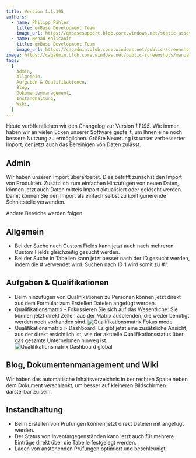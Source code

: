 ```yaml
---
title: Version 1.1.195
authors:
  - name: Philipp Pähler
    title: qmBase Development Team
    image_url: https://qmbasesupport.blob.core.windows.net/static-assets/img/persons/paehler_round.png
  - name: Nenad Kalicanin
    title: qmBase Development Team
    image_url: https://caqadmin.blob.core.windows.net/public-screenshots/manual-screenshots/nenad-profilePicture.jpg
image: https://caqadmin.blob.core.windows.net/public-screenshots/manual-screenshots/Screenshot2023-08-16Startpage_tabs.png
tags:
  [
    Admin,
    Allgemein,
    Aufgaben & Qualifikationen,
    Blog,
    Dokumentenmanagement,
    Instandhaltung,
    Wiki,
  ]
---
```


Heute veröffentlichen wir den Changelog zur Version _1.1.195_. Wie immer haben wir an vielen Ecken unserer Software gepfeilt, um Ihnen eine noch bessere Nutzung zu ermöglichen.
Größte Neuerung ist unser verbesserter Import, der jetzt auch das Bereinigen von Daten zulässt.

<!--truncate-->

## Admin

Wir haben unseren Import überarbeitet. Dies betrifft zunächst den Import von Produkten.
Zusätzlich zum einfachen Hinzufügen von neuen Daten, können jetzt auch Daten mittels Import aktualisiert oder gelöscht werden.
Damit können Sie den Import als einfach selbst zu konfigurierende Schnittstelle verwenden.

Andere Bereiche werden folgen.

## Allgemein

- Bei der Suche nach Custom Fields kann jetzt auch nach mehreren Custom Fields gleichzeitig gesucht werden.
- Bei der Suche in Tabellen kann jetzt besser nach der ID gesucht werden, indem die _#_ verwendet wird. Suchen nach **ID 1** wird somit zu _#1_.

## Aufgaben & Qualifikationen

- Beim hinzufügen von Qualifikationen zu Personen können jetzt direkt aus dem Formular zum Erstellen Dateien angefügt werden.
- Qualifikationsmatrix - Fokussieren Sie sich auf das Wesentliche: Sie können jetzt direkt Zellen aus der Matrix ausblenden, die weder benötigt werden noch vorhanden sind.
  ![Qualifikationsmatrix Fokus mode](https://caqadmin.blob.core.windows.net/public-screenshots/manual-screenshots/Screenshot%202023-09-11%20QualificationMatrixFocus.png)
- Qualifikationsmatrix > Dashboard: Es gibt jetzt eine zusätzliche Ansicht, aus der direkt ersichtlich ist, wie der aktuelle Qualifikationsstatus über das gesamte Unternehmen hinweg ist.
  ![Qualifikationsmatrix Dashboard global](https://caqadmin.blob.core.windows.net/public-screenshots/manual-screenshots/Screenshot%202023-09-11%20qualificationDashboardUngrouped.png)

## Blog, Dokumentenmanagement und Wiki

Wir haben das automatische Inhaltsverzeichnis in der rechten Spalte neben dem Dokument verschlankt, um besser auf kleineren Bildschirmen darstellbar zu sein.

## Instandhaltung

- Beim Erstellen von Prüfungen können jetzt direkt Dateien mit angefügt werden.
- Der Status von Inventargegenständen kann jetzt auch für mehrere Einträge direkt über die Tabelle festgelegt werden.
- Laden von anstehenden Prüfungen optimiert und beschleunigt.
